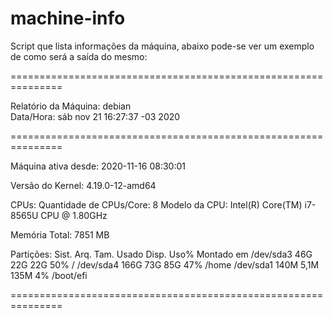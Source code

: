 # machine-info
Script que lista informações da máquina, abaixo pode-se
ver um exemplo de como será a saída do mesmo:

<p>===============================================================</p>
<p>Relatório da Máquina: debian<br />
Data/Hora: sáb nov 21 16:27:37 -03 2020</p>
<p>===============================================================</p>

Máquina ativa desde: 2020-11-16 08:30:01

Versão do Kernel: 4.19.0-12-amd64

CPUs:
Quantidade de CPUs/Core: 8
Modelo da CPU:  Intel(R) Core(TM) i7-8565U CPU @ 1.80GHz

Memória Total: 7851 MB

Partições:
Sist. Arq.      Tam. Usado Disp. Uso% Montado em
/dev/sda3        46G   22G   22G  50% /
/dev/sda4       166G   73G   85G  47% /home
/dev/sda1       140M  5,1M  135M   4% /boot/efi

<p>===============================================================</p>
